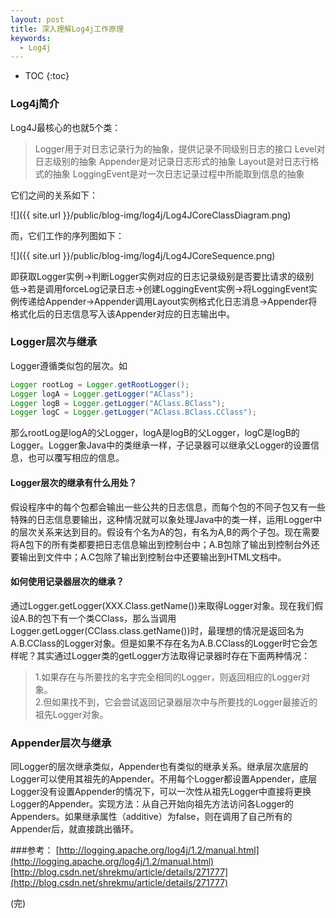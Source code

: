 ```yaml
---
layout: post
title: 深入理解Log4j工作原理
keywords:
  - Log4j
---
```


* TOC
{:toc}

### Log4j简介
Log4J最核心的也就5个类：

> Logger用于对日志记录行为的抽象，提供记录不同级别日志的接口
> Level对日志级别的抽象
> Appender是对记录日志形式的抽象
> Layout是对日志行格式的抽象
> LoggingEvent是对一次日志记录过程中所能取到信息的抽象

它们之间的关系如下：

![]({{ site.url }}/public/blog-img/log4j/Log4JCoreClassDiagram.png)

而，它们工作的序列图如下：

![]({{ site.url }}/public/blog-img/log4j/Log4JCoreSequence.png)

即获取Logger实例->判断Logger实例对应的日志记录级别是否要比请求的级别低->若是调用forceLog记录日志->创建LoggingEvent实例->将LoggingEvent实例传递给Appender->Appender调用Layout实例格式化日志消息->Appender将格式化后的日志信息写入该Appender对应的日志输出中。

### Logger层次与继承
Logger遵循类似包的层次。如

```java      
Logger rootLog = Logger.getRootLogger();        
Logger logA = Logger.getLogger("AClass");           
Logger logB = Logger.getLogger("AClass.BClass");           
Logger logC = Logger.getLogger("AClass.BClass.CClass"); 
```
           
那么rootLog是logA的父Logger，logA是logB的父Logger，logC是logB的Logger。Logger象Java中的类继承一样，子记录器可以继承父Logger的设置信息，也可以覆写相应的信息。

#### Logger层次的继承有什么用处？
假设程序中的每个包都会输出一些公共的日志信息，而每个包的不同子包又有一些特殊的日志信息要输出，这种情况就可以象处理Java中的类一样，运用Logger中的层次关系来达到目的。假设有个名为A的包，有名为A,B的两个子包。现在需要将A包下的所有类都要把日志信息输出到控制台中；A.B包除了输出到控制台外还要输出到文件中；A.C包除了输出到控制台中还要输出到HTML文档中。

#### 如何使用记录器层次的继承？
通过Logger.getLogger(XXX.Class.getName())来取得Logger对象。现在我们假设A.B的包下有一个类CClass，那么当调用Logger.getLogger(CClass.class.getName())时，最理想的情况是返回名为A.B.CClass的Logger对象。但是如果不存在名为A.B.CClass的Logger时它会怎样呢？其实通过Logger类的getLogger方法取得记录器时存在下面两种情况：

> 1.如果存在与所要找的名字完全相同的Logger，则返回相应的Logger对象。  
> 2.但如果找不到，它会尝试返回记录器层次中与所要找的Logger最接近的祖先Logger对象。

### Appender层次与继承
同Logger的层次继承类似，Appender也有类似的继承关系。继承层次底层的Logger可以使用其祖先的Appender。不用每个Logger都设置Appender，底层Logger没有设置Appender的情况下，可以一次性从祖先Logger中直接将更换Logger的Appender。实现方法：从自己开始向祖先方法访问各Logger的Appenders。如果继承属性（additive）为false，则在调用了自己所有的Appender后，就直接跳出循环。 

###参考：
[http://logging.apache.org/log4j/1.2/manual.html](http://logging.apache.org/log4j/1.2/manual.html)            
[http://blog.csdn.net/shrekmu/article/details/271777](http://blog.csdn.net/shrekmu/article/details/271777)             



(完)




